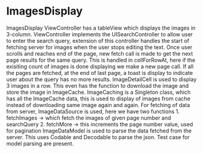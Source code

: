 # ImagesDisplay
ImagesDisplay ViewController has a tableView which displays the images in 3-column.
ViewController implements the UISearchController to allow user to enter the search query, extension of this controller handles the start of fetching server for images when the user stops editing the text.
Once user scrolls and reaches end of the page, new fetch call is made to get the next page results for the same query. This is handled in cellForRowAt, here if the exisiting count of images is done displaying we make a new page call.
If all the pages are fetched, at the end of last page, a toast is display to indicate user about the query has no more results.
ImageDetailCell is used to display 3 images in a row. This even has the function to download the image and store the image in ImageCache.
ImageCaching is a Singleton class, which has all the ImageCache data, this is used to display of images from cache instead of downloading same image again and again.
For fetching of data from server, ImageDataSource is used, here we have two functions
      1. fetchImages -> which fetch the images of given page number and searchQuery
      2. fetchMore -> this increments the page number value, used for pagination
ImageDataModel is used to parse the data fetched from the server. This uses Codable and Decodable to parse the json.
Test case for model parsing are present.

